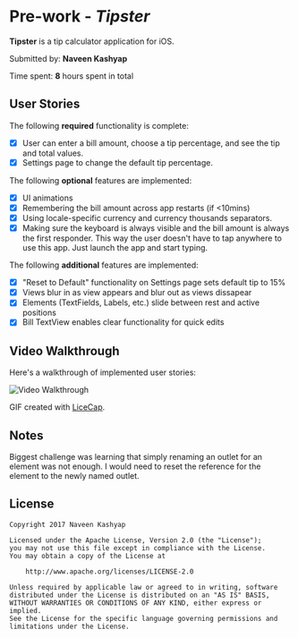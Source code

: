 # Pre-work - *Tipster*

**Tipster** is a tip calculator application for iOS.

Submitted by: **Naveen Kashyap**

Time spent: **8** hours spent in total

## User Stories

The following **required** functionality is complete:

* [X] User can enter a bill amount, choose a tip percentage, and see the tip and total values.
* [X] Settings page to change the default tip percentage.

The following **optional** features are implemented:
* [X] UI animations
* [X] Remembering the bill amount across app restarts (if <10mins)
* [X] Using locale-specific currency and currency thousands separators.
* [X] Making sure the keyboard is always visible and the bill amount is always the first responder. This way the user doesn't have to tap anywhere to use this app. Just launch the app and start typing.

The following **additional** features are implemented:

- [X] "Reset to Default" functionality on Settings page sets default tip to 15%
- [X] Views blur in as view appears and blur out as views dissapear
- [X] Elements (TextFields, Labels, etc.) slide between rest and active positions
- [X] Bill TextView enables clear functionality for quick edits

## Video Walkthrough 

Here's a walkthrough of implemented user stories:

<img src='http://i.imgur.com/FMnUCs7.gif' title='Video Walkthrough' width='' alt='Video Walkthrough' />

GIF created with [LiceCap](http://www.cockos.com/licecap/).

## Notes

Biggest challenge was learning that simply renaming an outlet for an element was not enough. I would need to reset the reference for the element to the newly named outlet.

## License

    Copyright 2017 Naveen Kashyap

    Licensed under the Apache License, Version 2.0 (the "License");
    you may not use this file except in compliance with the License.
    You may obtain a copy of the License at

        http://www.apache.org/licenses/LICENSE-2.0

    Unless required by applicable law or agreed to in writing, software
    distributed under the License is distributed on an "AS IS" BASIS,
    WITHOUT WARRANTIES OR CONDITIONS OF ANY KIND, either express or implied.
    See the License for the specific language governing permissions and
    limitations under the License.
